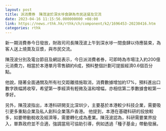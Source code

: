 ```yaml
---
layout: post
title: 派消費券　陳茂波於深水埗食肆為市民送餐及交流
date: 2023-04-16 11:15:56.000000000 +08:00
link: https://news.rthk.hk/rthk/ch/component/k2/1696453-20230416.htm
categories: rthk
---
```


新一期消費券今日發放，財政司司長陳茂波上午到深水埗一間食肆以侍應裝束，為客人送上燒賣及豆漿，與市民交流。

陳茂波分別及電台節目及網誌表示，今日派消費者券，可即時為市場注入約200億元消費力，相當於本港單月零售額約6成，預料整個計劃可提振經濟0.6個百分點。

他說，隨著全面通關及所有社交距離措施取消，消費數據增加約17%，預料進出口數字跌幅將收窄，希望第一季經濟有輕微及溫和增幅，亦相信第二季數據會較第一季好。

另外，陳茂波指出，本港科研開支比深圳少，主要基於本港較少科技企業，需要吸引更多重點企業及私人創科企業落戶香港。 他提到，本港在基礎科研的投放較多，如要帶動稅收及經濟等，需要轉化成為產業。陳茂波認為，科研需要業界投入，單靠政府並不合適，強調當局可協助引導，例如透過「種子基金」帶動發展。
